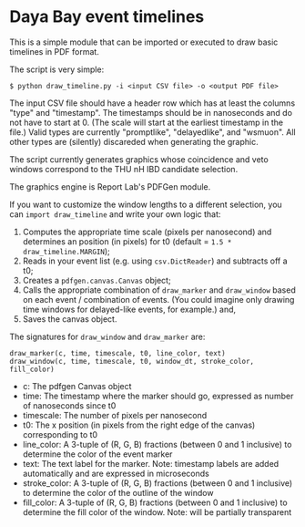 Daya Bay event timelines
========================

This is a simple module that can be imported or executed to draw basic
timelines in PDF format.

The script is very simple:

```
$ python draw_timeline.py -i <input CSV file> -o <output PDF file>
```

The input CSV file should have a header row which has at least the
columns "type" and "timestamp". The timestamps should be in nanoseconds
and do not have to start at 0. (The scale will start at the earliest
timestamp in the file.) Valid types are currently "promptlike",
"delayedlike", and "wsmuon". All other types are (silently) discareded
when generating the graphic.

The script currently generates graphics whose coincidence and veto
windows correspond to the THU nH
IBD candidate selection.

The graphics engine is Report Lab's PDFGen module.

If you want to customize the window lengths to
a different selection, you can ``import draw_timeline`` and write your
own logic that:

 1. Computes the appropriate time scale (pixels per nanosecond)
 and determines an position (in pixels) for t0 (default = ``1.5 *
 draw_timeline.MARGIN``);
 2. Reads in your event list (e.g. using ``csv.DictReader``) and
 subtracts off a t0;
 3. Creates a ``pdfgen.canvas.Canvas`` object;
 4. Calls the appropriate combination of ``draw_marker`` and
 ``draw_window`` based on each event / combination of events. (You could
 imagine only drawing time windows for delayed-like events, for
 example.) and,
 5. Saves the canvas object.

The signatures for ``draw_window`` and ``draw_marker`` are:

```
draw_marker(c, time, timescale, t0, line_color, text)
draw_window(c, time, timescale, t0, window_dt, stroke_color, fill_color)
```

- c: The pdfgen Canvas object
- time: The timestamp where the marker should go, expressed as number of
  nanoseconds since t0
- timescale: The number of pixels per nanosecond
- t0: The x position (in pixels from the right edge of the canvas)
  corresponding to t0
- line_color: A 3-tuple of (R, G, B) fractions (between 0 and 1
  inclusive) to determine the color of the event marker
- text: The text label for the marker. Note: timestamp labels are added
  automatically and are expressed in microseconds
- stroke_color: A 3-tuple of (R, G, B) fractions (between 0 and 1
  inclusive) to determine the color of the outline of the window
- fill_color: A 3-tuple of (R, G, B) fractions (between 0 and 1
  inclusive) to determine the fill color of the window. Note: will be
  partially transparent

